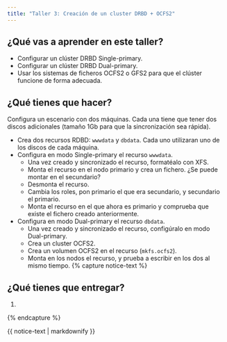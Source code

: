 ```yaml
---
title: "Taller 3: Creación de un cluster DRBD + OCFS2"
---
```


## ¿Qué vas a aprender en este taller?

* Configurar un clúster DRBD Single-primary.
* Configurar un clúster DRBD Dual-primary.
* Usar los sistemas de ficheros OCFS2 o GFS2 para que el clúster funcione de forma adecuada.

## ¿Qué tienes que hacer?

Configura un escenario con dos máquinas. Cada una tiene que tener dos discos adicionales (tamaño 1Gb para que la sincronización sea rápida).

* Crea dos recursos RDBD: `wwwdata` y `dbdata`. Cada uno utilizaran uno de los discos de cada máquina.
* Configura en modo Single-primary el recurso `wwwdata`. 
    * Una vez creado y sincronizado el recurso, formatéalo con XFS.
    * Monta el recurso en el nodo primario y crea un fichero. ¿Se puede montar en el secundario?
    * Desmonta el recurso.
    * Cambia los roles, pon primario el que era secundario, y secundario el primario. 
    * Monta el recurso en el que ahora es primario y comprueba que existe el fichero creado anteriormente.
* Configura en modo Dual-primary el recurso `dbdata`.
    * Una vez creado y sincronizado el recurso, configúralo en modo Dual-primary.
    * Crea un cluster OCFS2.
    * Crea un volumen OCFS2 en el recurso (`mkfs.ocfs2`).
    * Monta en los nodos el recurso, y prueba a escribir en los dos al mismo tiempo.
{% capture notice-text %}
## ¿Qué tienes que entregar?

1. 

{% endcapture %}<div class="notice--info">{{ notice-text | markdownify }}</div>		
